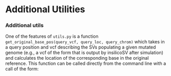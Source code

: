 # Additional Utilities

### Additional utils
One of the features of `utils.py` is a function `get_original_base_pos(query_vcf, query_loc, query_chrom)` which takes in a
query position and vcf describing the SVs populating a given mutated genome (e.g., a vcf of the form that is output by insilicoSV
after simulation) and calculates the location of the corresponding base in the original reference. This function can be called
directly from the command line with a call of the form:
